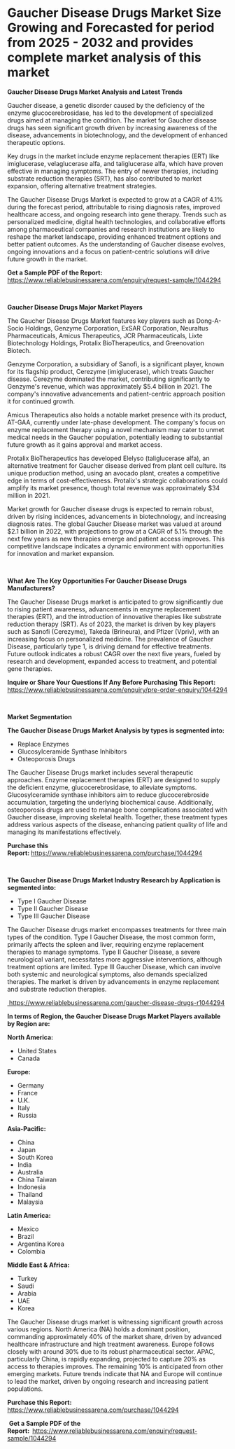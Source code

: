 <p><h1>Gaucher Disease Drugs Market Size Growing and Forecasted for period from 2025 - 2032 and provides complete market analysis of this market</h1></p><p><strong>Gaucher Disease Drugs Market Analysis and Latest Trends</strong></p>
<p><p>Gaucher disease, a genetic disorder caused by the deficiency of the enzyme glucocerebrosidase, has led to the development of specialized drugs aimed at managing the condition. The market for Gaucher disease drugs has seen significant growth driven by increasing awareness of the disease, advancements in biotechnology, and the development of enhanced therapeutic options. </p><p>Key drugs in the market include enzyme replacement therapies (ERT) like imiglucerase, velaglucerase alfa, and taliglucerase alfa, which have proven effective in managing symptoms. The entry of newer therapies, including substrate reduction therapies (SRT), has also contributed to market expansion, offering alternative treatment strategies. </p><p>The Gaucher Disease Drugs Market is expected to grow at a CAGR of 4.1% during the forecast period, attributable to rising diagnosis rates, improved healthcare access, and ongoing research into gene therapy. Trends such as personalized medicine, digital health technologies, and collaborative efforts among pharmaceutical companies and research institutions are likely to reshape the market landscape, providing enhanced treatment options and better patient outcomes. As the understanding of Gaucher disease evolves, ongoing innovations and a focus on patient-centric solutions will drive future growth in the market.</p></p>
<p><strong>Get a Sample PDF of the Report:&nbsp;</strong> <a href="https://www.reliablebusinessarena.com/enquiry/request-sample/1044294?utm_campaign=2102&utm_medium=2&utm_source=Github&utm_content=ia&utm_term=19042025&utm_id=gaucher-disease-drugs">https://www.reliablebusinessarena.com/enquiry/request-sample/1044294</a></p>
<p>&nbsp;</p>
<p><strong>Gaucher Disease Drugs Major Market Players</strong></p>
<p><p>The Gaucher Disease Drugs Market features key players such as Dong-A-Socio Holdings, Genzyme Corporation, ExSAR Corporation, Neuraltus Pharmaceuticals, Amicus Therapeutics, JCR Pharmaceuticals, Lixte Biotechnology Holdings, Protalix BioTherapeutics, and Greenovation Biotech. </p><p>Genzyme Corporation, a subsidiary of Sanofi, is a significant player, known for its flagship product, Cerezyme (imiglucerase), which treats Gaucher disease. Cerezyme dominated the market, contributing significantly to Genzyme's revenue, which was approximately $5.4 billion in 2021. The company's innovative advancements and patient-centric approach position it for continued growth.</p><p>Amicus Therapeutics also holds a notable market presence with its product, AT-GAA, currently under late-phase development. The company's focus on enzyme replacement therapy using a novel mechanism may cater to unmet medical needs in the Gaucher population, potentially leading to substantial future growth as it gains approval and market access.</p><p>Protalix BioTherapeutics has developed Elelyso (taliglucerase alfa), an alternative treatment for Gaucher disease derived from plant cell culture. Its unique production method, using an avocado plant, creates a competitive edge in terms of cost-effectiveness. Protalix's strategic collaborations could amplify its market presence, though total revenue was approximately $34 million in 2021.</p><p>Market growth for Gaucher disease drugs is expected to remain robust, driven by rising incidences, advancements in biotechnology, and increasing diagnosis rates. The global Gaucher Disease market was valued at around $2.1 billion in 2022, with projections to grow at a CAGR of 5.1% through the next few years as new therapies emerge and patient access improves. This competitive landscape indicates a dynamic environment with opportunities for innovation and market expansion.</p></p>
<p>&nbsp;</p>
<p><strong>What Are The Key Opportunities For Gaucher Disease Drugs Manufacturers?</strong></p>
<p><p>The Gaucher Disease Drugs market is anticipated to grow significantly due to rising patient awareness, advancements in enzyme replacement therapies (ERT), and the introduction of innovative therapies like substrate reduction therapy (SRT). As of 2023, the market is driven by key players such as Sanofi (Cerezyme), Takeda (Brineura), and Pfizer (Vpriv), with an increasing focus on personalized medicine. The prevalence of Gaucher Disease, particularly type 1, is driving demand for effective treatments. Future outlook indicates a robust CAGR over the next five years, fueled by research and development, expanded access to treatment, and potential gene therapies.</p></p>
<p><strong>Inquire or Share Your Questions If Any Before Purchasing This Report:</strong> <a href="https://www.reliablebusinessarena.com/enquiry/pre-order-enquiry/1044294?utm_campaign=2102&utm_medium=2&utm_source=Github&utm_content=ia&utm_term=19042025&utm_id=gaucher-disease-drugs">https://www.reliablebusinessarena.com/enquiry/pre-order-enquiry/1044294</a></p>
<p>&nbsp;</p>
<p><strong>Market Segmentation</strong></p>
<p><strong>The Gaucher Disease Drugs Market Analysis by types is segmented into:</strong></p>
<p><ul><li>Replace Enzymes</li><li>Glucosylceramide Synthase Inhibitors</li><li>Osteoporosis Drugs</li></ul></p>
<p><p>The Gaucher Disease Drugs market includes several therapeutic approaches. Enzyme replacement therapies (ERT) are designed to supply the deficient enzyme, glucocerebrosidase, to alleviate symptoms. Glucosylceramide synthase inhibitors aim to reduce glucocerebroside accumulation, targeting the underlying biochemical cause. Additionally, osteoporosis drugs are used to manage bone complications associated with Gaucher disease, improving skeletal health. Together, these treatment types address various aspects of the disease, enhancing patient quality of life and managing its manifestations effectively.</p></p>
<p><strong>Purchase this Report:&nbsp;</strong><a href="https://www.reliablebusinessarena.com/purchase/1044294?utm_campaign=2102&utm_medium=2&utm_source=Github&utm_content=ia&utm_term=19042025&utm_id=gaucher-disease-drugs">https://www.reliablebusinessarena.com/purchase/1044294</a></p>
<p>&nbsp;</p>
<p><strong>The Gaucher Disease Drugs Market Industry Research by Application is segmented into:</strong></p>
<p><ul><li>Type I Gaucher Disease</li><li>Type II Gaucher Disease</li><li>Type III Gaucher Disease</li></ul></p>
<p><p>The Gaucher Disease drugs market encompasses treatments for three main types of the condition. Type I Gaucher Disease, the most common form, primarily affects the spleen and liver, requiring enzyme replacement therapies to manage symptoms. Type II Gaucher Disease, a severe neurological variant, necessitates more aggressive interventions, although treatment options are limited. Type III Gaucher Disease, which can involve both systemic and neurological symptoms, also demands specialized therapies. The market is driven by advancements in enzyme replacement and substrate reduction therapies.</p></p>
<p><a href="https://www.reliablebusinessarena.com/gaucher-disease-drugs-r1044294?utm_campaign=2102&utm_medium=2&utm_source=Github&utm_content=ia&utm_term=19042025&utm_id=gaucher-disease-drugs">&nbsp;https://www.reliablebusinessarena.com/gaucher-disease-drugs-r1044294</a></p>
<p><strong>In terms of Region, the Gaucher Disease Drugs Market Players available by Region are:</strong></p>
<p>
    <p> <strong> North America: </strong>
        <ul>
            <li>United States</li>
            <li>Canada</li>
        </ul>
        </p> 
    <p> <strong> Europe: </strong>
        <ul>
            <li>Germany</li>
            <li>France</li>
            <li>U.K.</li>
            <li>Italy</li>
            <li>Russia</li>
        </ul>
        </p> 
    <p> <strong> Asia-Pacific: </strong>
        <ul>
            <li>China</li>
            <li>Japan</li>
            <li>South Korea</li>
            <li>India</li>
            <li>Australia</li>
            <li>China Taiwan</li>
            <li>Indonesia</li>
            <li>Thailand</li>
            <li>Malaysia</li>
        </ul>
        </p> 
    <p> <strong> Latin America: </strong>
        <ul>
            <li>Mexico</li>
            <li>Brazil</li>
            <li>Argentina Korea</li>
            <li>Colombia</li>
        </ul>
        </p> 
    <p> <strong> Middle East & Africa: </strong>
        <ul>
            <li>Turkey</li>
            <li>Saudi</li>
            <li>Arabia</li>
            <li>UAE</li>
            <li>Korea</li>
        </ul>
    </p>
    </p>
<p><p>The Gaucher Disease drugs market is witnessing significant growth across various regions. North America (NA) holds a dominant position, commanding approximately 40% of the market share, driven by advanced healthcare infrastructure and high treatment awareness. Europe follows closely with around 30% due to its robust pharmaceutical sector. APAC, particularly China, is rapidly expanding, projected to capture 20% as access to therapies improves. The remaining 10% is anticipated from other emerging markets. Future trends indicate that NA and Europe will continue to lead the market, driven by ongoing research and increasing patient populations.</p></p>
<p><strong>Purchase this Report: </strong><a href="https://www.reliablebusinessarena.com/purchase/1044294?utm_campaign=2102&utm_medium=2&utm_source=Github&utm_content=ia&utm_term=19042025&utm_id=gaucher-disease-drugs">https://www.reliablebusinessarena.com/purchase/1044294</a></p>
<p>&nbsp;<strong>Get a Sample PDF of the Report:&nbsp;&nbsp;</strong><a href="https://www.reliablebusinessarena.com/enquiry/request-sample/1044294?utm_campaign=2102&utm_medium=2&utm_source=Github&utm_content=ia&utm_term=19042025&utm_id=gaucher-disease-drugs">https://www.reliablebusinessarena.com/enquiry/request-sample/1044294</a></p>
<p><strong></strong></p>
<p><p></p><p></p><p></p></p>